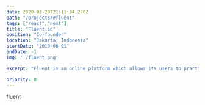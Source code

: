 ```yaml
---
date: 2020-03-20T21:11:34.220Z
path: "/projects/#fluent"
tags: ["react","next"]
title: "Fluent.id"
position: "Co-founder"
location: "Jakarta, Indonesia"
startDate: "2019-06-01"
endDate: -1
img: './fluent.png'

excerpt: "Fluent is an online platform which allows its users to practice English via free anonymous peer-to-peer voice calls."

priority: 0
---
```

fluent
